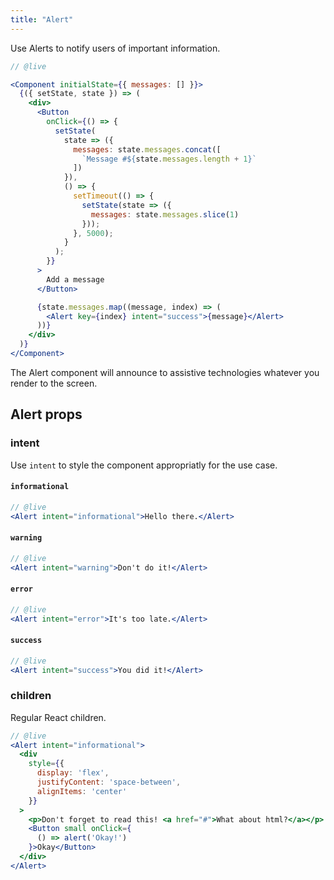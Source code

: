 ```yaml
---
title: "Alert"
---
```


<lede>Use Alerts to notify users of important information.</lede>

```jsx
// @live

<Component initialState={{ messages: [] }}>
  {({ setState, state }) => (
    <div>
      <Button
        onClick={() => {
          setState(
            state => ({
              messages: state.messages.concat([
                `Message #${state.messages.length + 1}`
              ])
            }),
            () => {
              setTimeout(() => {
                setState(state => ({
                  messages: state.messages.slice(1)
                }));
              }, 5000);
            }
          );
        }}
      >
        Add a message
      </Button>

      {state.messages.map((message, index) => (
        <Alert key={index} intent="success">{message}</Alert>
      ))}
    </div>
  )}
</Component>
```

<accessibility-insight>
The Alert component will announce to assistive technologies whatever you render to the screen.
</accessibility-insight>

## Alert props

### intent

Use `intent` to style the component appropriatly for the use case.

#### `informational`

```jsx
// @live
<Alert intent="informational">Hello there.</Alert>
```

#### `warning`

```jsx
// @live
<Alert intent="warning">Don't do it!</Alert>
```

#### `error`

```jsx
// @live
<Alert intent="error">It's too late.</Alert>
```

#### `success`

```jsx
// @live
<Alert intent="success">You did it!</Alert>
```

### children

Regular React children.

```jsx
// @live
<Alert intent="informational">
  <div 
    style={{
      display: 'flex',
      justifyContent: 'space-between',
      alignItems: 'center'
    }}
  >
    <p>Don't forget to read this! <a href="#">What about html?</a></p>
    <Button small onClick={
      () => alert('Okay!')
    }>Okay</Button>
  </div>
</Alert>
```